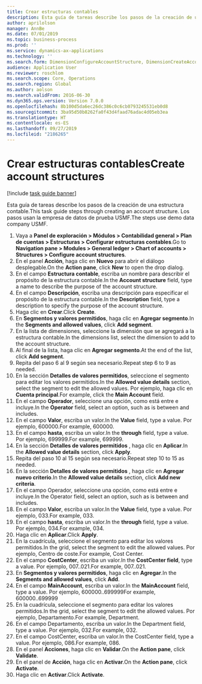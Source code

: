 ```yaml
---
title: Crear estructuras contables
description: Esta guía de tareas describe los pasos de la creación de una estructura contable.
author: aprilolson
manager: AnnBe
ms.date: 07/01/2019
ms.topic: business-process
ms.prod: ''
ms.service: dynamics-ax-applications
ms.technology: ''
ms.search.form: DimensionConfigureAccountStructure, DimensionCreateAccountStructure, DimensionHierarchyAddLevel, DimensionHierarchyConstraintActivate
audience: Application User
ms.reviewer: roschlom
ms.search.scope: Core, Operations
ms.search.region: Global
ms.author: aolson
ms.search.validFrom: 2016-06-30
ms.dyn365.ops.version: Version 7.0.0
ms.openlocfilehash: 8b100d5da6ec26dc386c0c6cb0793245531eb0d8
ms.sourcegitcommit: 3ba95d50b8262fa0f43d4faad76adac4d05eb3ea
ms.translationtype: HT
ms.contentlocale: es-ES
ms.lasthandoff: 09/27/2019
ms.locfileid: "2186265"
---
```

# <a name="create-account-structures"></a><span data-ttu-id="8e6a7-103">Crear estructuras contables</span><span class="sxs-lookup"><span data-stu-id="8e6a7-103">Create account structures</span></span>

[!include [task guide banner](../../includes/task-guide-banner.md)]

<span data-ttu-id="8e6a7-104">Esta guía de tareas describe los pasos de la creación de una estructura contable.</span><span class="sxs-lookup"><span data-stu-id="8e6a7-104">This task guide steps through creating an account structure.</span></span> <span data-ttu-id="8e6a7-105">Los pasos usan la empresa de datos de prueba USMF.</span><span class="sxs-lookup"><span data-stu-id="8e6a7-105">The steps use demo data company USMF.</span></span>

1. <span data-ttu-id="8e6a7-106">Vaya a **Panel de exploración > Módulos > Contabilidad general > Plan de cuentas > Estructuras > Configurar estructuras contables**.</span><span class="sxs-lookup"><span data-stu-id="8e6a7-106">Go to **Navigation pane > Modules > General ledger > Chart of accounts > Structures > Configure account structures**.</span></span>
2. <span data-ttu-id="8e6a7-107">En el panel **Acción**, haga clic en **Nuevo** para abrir el diálogo desplegable.</span><span class="sxs-lookup"><span data-stu-id="8e6a7-107">On the **Action pane**, click **New** to open the drop dialog.</span></span>
3. <span data-ttu-id="8e6a7-108">En el campo **Estructura contable**, escriba un nombre para describir el propósito de la estructura contable.</span><span class="sxs-lookup"><span data-stu-id="8e6a7-108">In the **Account structure** field, type a name to describe the purpose of the account structure.</span></span>
4. <span data-ttu-id="8e6a7-109">En el campo **Descripción**, escriba una descripción para especificar el propósito de la estructura contable.</span><span class="sxs-lookup"><span data-stu-id="8e6a7-109">In the **Description** field, type a description to specify the purpose of the account structure.</span></span>
5. <span data-ttu-id="8e6a7-110">Haga clic en **Crear**.</span><span class="sxs-lookup"><span data-stu-id="8e6a7-110">Click **Create**.</span></span>
6. <span data-ttu-id="8e6a7-111">En **Segmentos y valores permitidos**, haga clic en **Agregar segmento**.</span><span class="sxs-lookup"><span data-stu-id="8e6a7-111">In the **Segments and allowed values**, click **Add segment**.</span></span>
7. <span data-ttu-id="8e6a7-112">En la lista de dimensiones, seleccione la dimensión que se agregará a la estructura contable.</span><span class="sxs-lookup"><span data-stu-id="8e6a7-112">In the dimensions list, select the dimension to add to the account structure.</span></span>
8. <span data-ttu-id="8e6a7-113">Al final de la lista, haga clic en **Agregar segmento**.</span><span class="sxs-lookup"><span data-stu-id="8e6a7-113">At the end of the list, click **Add segment**.</span></span>
9. <span data-ttu-id="8e6a7-114">Repita del paso 6 al 9 según sea necesario.</span><span class="sxs-lookup"><span data-stu-id="8e6a7-114">Repeat step 6 to 9 as needed.</span></span>
10. <span data-ttu-id="8e6a7-115">En la sección **Detalles de valores permitidos**, seleccione el segmento para editar los valores permitidos.</span><span class="sxs-lookup"><span data-stu-id="8e6a7-115">In the **Allowed value details** section, select the segment to edit the allowed values.</span></span>
    <span data-ttu-id="8e6a7-116">Por ejemplo, haga clic en **Cuenta principal**.</span><span class="sxs-lookup"><span data-stu-id="8e6a7-116">For example, click the **Main Account** field.</span></span>  
11. <span data-ttu-id="8e6a7-117">En el campo **Operador**, seleccione una opción, como está entre e incluye.</span><span class="sxs-lookup"><span data-stu-id="8e6a7-117">In the **Operator** field, select an option, such as is between and includes.</span></span>
12. <span data-ttu-id="8e6a7-118">En el campo **Valor**, escriba un valor.</span><span class="sxs-lookup"><span data-stu-id="8e6a7-118">In the **Value** field, type a value.</span></span> <span data-ttu-id="8e6a7-119">Por ejemplo, 600000.</span><span class="sxs-lookup"><span data-stu-id="8e6a7-119">For example, 600000.</span></span>  
13. <span data-ttu-id="8e6a7-120">En el campo **hasta**, escriba un valor.</span><span class="sxs-lookup"><span data-stu-id="8e6a7-120">In the **through** field, type a value.</span></span> <span data-ttu-id="8e6a7-121">Por ejemplo, 699999.</span><span class="sxs-lookup"><span data-stu-id="8e6a7-121">For example, 699999.</span></span>  
14. <span data-ttu-id="8e6a7-122">En la sección **Detalles de valores permitidos** , haga clic en **Aplicar**.</span><span class="sxs-lookup"><span data-stu-id="8e6a7-122">In the **Allowed value details** section, click **Apply**.</span></span>
15. <span data-ttu-id="8e6a7-123">Repita del paso 10 al 15 según sea necesario.</span><span class="sxs-lookup"><span data-stu-id="8e6a7-123">Repeat step 10 to 15 as needed.</span></span>  
16. <span data-ttu-id="8e6a7-124">En la sección **Detalles de valores permitidos** , haga clic en **Agregar nuevo criterio**.</span><span class="sxs-lookup"><span data-stu-id="8e6a7-124">In the **Allowed value details** section, click **Add new criteria**.</span></span>
17. <span data-ttu-id="8e6a7-125">En el campo Operador, seleccione una opción, como está entre e incluye.</span><span class="sxs-lookup"><span data-stu-id="8e6a7-125">In the Operator field, select an option, such as is between and includes.</span></span>
18. <span data-ttu-id="8e6a7-126">En el campo **Valor**, escriba un valor.</span><span class="sxs-lookup"><span data-stu-id="8e6a7-126">In the **Value** field, type a value.</span></span> <span data-ttu-id="8e6a7-127">Por ejemplo, 033.</span><span class="sxs-lookup"><span data-stu-id="8e6a7-127">For example, 033.</span></span>  
19. <span data-ttu-id="8e6a7-128">En el campo **hasta**, escriba un valor.</span><span class="sxs-lookup"><span data-stu-id="8e6a7-128">In the **through** field, type a value.</span></span> <span data-ttu-id="8e6a7-129">Por ejemplo, 034.</span><span class="sxs-lookup"><span data-stu-id="8e6a7-129">For example, 034.</span></span>  
20. <span data-ttu-id="8e6a7-130">Haga clic en **Aplicar**.</span><span class="sxs-lookup"><span data-stu-id="8e6a7-130">Click **Apply**.</span></span>
21. <span data-ttu-id="8e6a7-131">En la cuadrícula, seleccione el segmento para editar los valores permitidos.</span><span class="sxs-lookup"><span data-stu-id="8e6a7-131">In the grid, select the segment to edit the allowed values.</span></span> <span data-ttu-id="8e6a7-132">Por ejemplo, Centro de coste.</span><span class="sxs-lookup"><span data-stu-id="8e6a7-132">For example, Cost Center.</span></span>  
22. <span data-ttu-id="8e6a7-133">En el campo **CostCenter**, escriba un valor.</span><span class="sxs-lookup"><span data-stu-id="8e6a7-133">In the **CostCenter field**, type a value.</span></span> <span data-ttu-id="8e6a7-134">Por ejemplo, 007..021.</span><span class="sxs-lookup"><span data-stu-id="8e6a7-134">For example, 007..021.</span></span>  
23. <span data-ttu-id="8e6a7-135">En **Segmentos y valores permitidos**, haga clic en **Agregar**.</span><span class="sxs-lookup"><span data-stu-id="8e6a7-135">In the **Segments and allowed values**, click **Add**.</span></span>
24. <span data-ttu-id="8e6a7-136">En el campo **MainAccount**, escriba un valor.</span><span class="sxs-lookup"><span data-stu-id="8e6a7-136">In the **MainAccount** field, type a value.</span></span> <span data-ttu-id="8e6a7-137">Por ejemplo, 600000..699999</span><span class="sxs-lookup"><span data-stu-id="8e6a7-137">For example, 600000..699999</span></span>  
25. <span data-ttu-id="8e6a7-138">En la cuadrícula, seleccione el segmento para editar los valores permitidos.</span><span class="sxs-lookup"><span data-stu-id="8e6a7-138">In the grid, select the segment to edit the allowed values.</span></span> <span data-ttu-id="8e6a7-139">Por ejemplo, Departamento.</span><span class="sxs-lookup"><span data-stu-id="8e6a7-139">For example, Department.</span></span>  
26. <span data-ttu-id="8e6a7-140">En el campo Departamento, escriba un valor.</span><span class="sxs-lookup"><span data-stu-id="8e6a7-140">In the Department field, type a value.</span></span> <span data-ttu-id="8e6a7-141">Por ejemplo, 032.</span><span class="sxs-lookup"><span data-stu-id="8e6a7-141">For example, 032.</span></span>  
27. <span data-ttu-id="8e6a7-142">En el campo CostCenter, escriba un valor.</span><span class="sxs-lookup"><span data-stu-id="8e6a7-142">In the CostCenter field, type a value.</span></span> <span data-ttu-id="8e6a7-143">Por ejemplo, 086.</span><span class="sxs-lookup"><span data-stu-id="8e6a7-143">For example, 086.</span></span>  
28. <span data-ttu-id="8e6a7-144">En el panel **Acciones**, haga clic en **Validar**.</span><span class="sxs-lookup"><span data-stu-id="8e6a7-144">On the **Action pane**, click **Validate**.</span></span>
29. <span data-ttu-id="8e6a7-145">En el panel de **Acción**, haga clic en **Activar**.</span><span class="sxs-lookup"><span data-stu-id="8e6a7-145">On the **Action pane**, click **Activate**.</span></span>
30. <span data-ttu-id="8e6a7-146">Haga clic en **Activar**.</span><span class="sxs-lookup"><span data-stu-id="8e6a7-146">Click **Activate**.</span></span>


